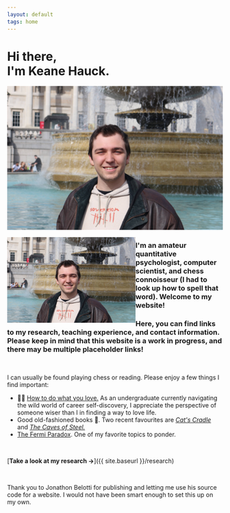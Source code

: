 ```yaml
---
layout: default
tags: home
---
```


# Hi there, <br/> I'm Keane Hauck.

![Me](/images/keanelondon.jpg)

<img src="/images/keanelondon.jpg" alt="Taken outside the British National Gallery" title="Me" width="300" height="200" ALIGN="left" /> 

### I'm an amateur quantitative psychologist, computer scientist, and chess connoisseur (I had to look up how to spell that word). Welcome to my website! 

### Here, you can find links to my research, teaching experience, and contact information. Please keep in mind that this website is a work in progress, and there may be multiple placeholder links!

<br>

I can usually be found playing chess or reading. 
Please enjoy a few things I find important:

- 🌿💚 [How to do what you love.](https://www.paulgraham.com/love.html) As an undergraduate currently navigating the wild world of career self-discovery, I appreciate the perspective of someone wiser than I in finding a way to love life. 
- Good old-fashioned books 📖. Two recent favourites are [_Cat's Cradle_](https://www.goodreads.com/book/show/135479.Cat_s_Cradle) and [_The Caves of Steel._](https://www.goodreads.com/book/show/41811.The_Caves_of_Steel)
- [The Fermi Paradox](https://waitbutwhy.com/2014/05/fermi-paradox.html). One of my favorite topics to ponder.

<br>

[**Take a look at my research →**]({{ site.baseurl }}/research)


<br>


Thank you to Jonathon Belotti for publishing and letting me use his source code for a website. I would not have been smart enough to set this up on my own.